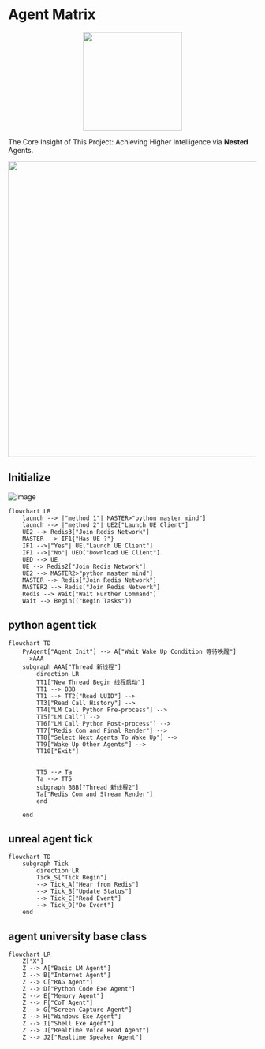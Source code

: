 # Agent Matrix

<div align="center">
<img src="https://github.com/binary-husky/agent-matrix/assets/96192199/a51c4498-a5be-4ff6-9625-fd344108cf1f" width="200" >
</div>

The Core Insight of This Project: Achieving Higher Intelligence via **Nested** Agents.

<div align="center">
<img src=https://github.com/binary-husky/agent-matrix/assets/96192199/7d3e2856-9c37-46af-ba26-662f135ffac7" width="600" >
</div>

## Initialize


![image](https://github.com/binary-husky/agent-matrix/assets/96192199/991a47f3-e805-43d5-a62f-da7def5ba5f5)

```mermaid
flowchart LR
    launch --> |"method 1"| MASTER>"python master mind"]
    launch --> |"method 2"| UE2["Launch UE Client"]
    UE2 --> Redis3["Join Redis Network"]
    MASTER --> IF1{"Has UE ?"}
    IF1 -->|"Yes"| UE["Launch UE Client"]
    IF1 -->|"No"| UED["Download UE Client"]
    UED --> UE
    UE --> Redis2["Join Redis Network"]
    UE2 --> MASTER2>"python master mind"]
    MASTER --> Redis["Join Redis Network"]
    MASTER2 --> Redis["Join Redis Network"]
    Redis --> Wait["Wait Further Command"]
    Wait --> Begin(("Begin Tasks"))
```

## python agent tick

```mermaid
flowchart TD
    PyAgent["Agent Init"] --> A["Wait Wake Up Condition 等待唤醒"]
    -->AAA
    subgraph AAA["Thread 新线程"]
        direction LR
        TT1["New Thread Begin 线程启动"]
        TT1 --> BBB
        TT1 --> TT2["Read UUID"] -->
        TT3["Read Call History"] -->
        TT4["LM Call Python Pre-process"] -->
        TT5["LM Call"] -->
        TT6["LM Call Python Post-process"] -->
        TT7["Redis Com and Final Render"] -->
        TT8["Select Next Agents To Wake Up"] -->
        TT9["Wake Up Other Agents"] -->
        TT10["Exit"]


        TT5 --> Ta
        Ta --> TT5
        subgraph BBB["Thread 新线程2"]
        Ta["Redis Com and Stream Render"]
        end

    end

```


## unreal agent tick
```mermaid
flowchart TD
    subgraph Tick
        direction LR
        Tick_S["Tick Begin"] 
        --> Tick_A["Hear from Redis"]
        --> Tick_B["Update Status"]
        --> Tick_C["Read Event"]
        --> Tick_D["Do Event"]
    end
```


## agent university base class

```mermaid
flowchart LR
    Z["X"]
    Z --> A["Basic LM Agent"]
    Z --> B["Internet Agent"]
    Z --> C["RAG Agent"]
    Z --> D["Python Code Exe Agent"]
    Z --> E["Memory Agent"]
    Z --> F["CoT Agent"]
    Z --> G["Screen Capture Agent"]
    Z --> H["Windows Exe Agent"]
    Z --> I["Shell Exe Agent"]
    Z --> J["Realtime Voice Read Agent"]
    Z --> J2["Realtime Speaker Agent"]
```
